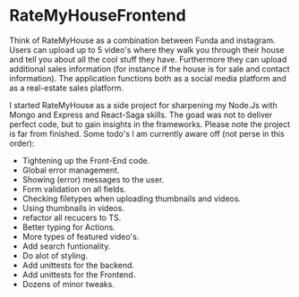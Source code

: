 # RateMyHouseFrontend
Think of RateMyHouse as a combination between Funda and instagram. Users can upload up to 5 video's where they walk you through their house and tell you about all the cool stuff they have. Furthermore they can upload additional sales information (for instance if the house is for sale and contact information). The application functions both as a social media platform and as a real-estate sales platform.  


I started RateMyHouse as a side project for sharpening my Node.Js with Mongo and Express and React-Saga skills. The goad was not to deliver perfect code, but to gain insights in the frameworks. Please note the project is far from finished. Some todo's I am currently aware off (not perse in this order):

- Tightening up the Front-End code.
- Global error management.
- Showing (error) messages to the user.
- Form validation on all fields.
- Checking filetypes when uploading thumbnails and videos.
- Using thumbnails in videos.
- refactor all recucers to TS.
- Better typing for Actions.
- More types of featured video's.
- Add search funtionality.
- Do alot of styling.
- Add unittests for the backend.
- Add unittests for the Frontend.
- Dozens of minor tweaks.

